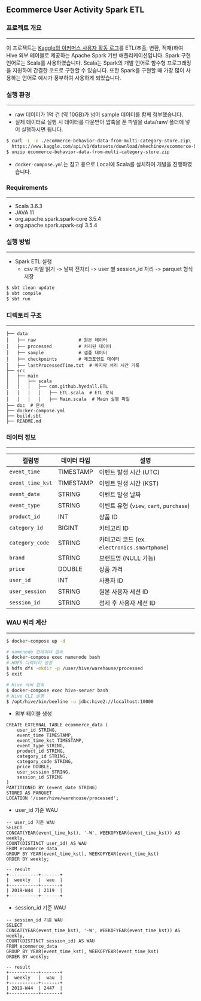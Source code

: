 ## Ecommerce User Activity Spark ETL


### 프로젝트 개요
---
이 프로젝트는 [Kaggle의 이커머스 사용자 활동 로그](https://www.kaggle.com/datasets/mkechinov/ecommerce-behavior-data-from-multi-category-store?resource=download)를 ETL(추출, 변환, 적재)하여 Hive 외부 테이블로 제공하는 Apache Spark 기반 애플리케이션입니다. Spark 구현 언어로는 Scala를 사용하였습니다. Scala는 Spark의 개발 언어로 함수형 프로그래밍을 지원하여 간결한 코드로 구현할 수 있습니다. 또한 Spark를 구현할 때 가장 많이 사용하는 언어로 예시가 풍부하여 사용하게 되었습니다.


### 실행 환경
---
- raw 데이터가 1억 건 (약 10GB)가 넘어 sample 데이터를 함께 첨부했습니다.
- 실제 데이터로 실행 시 데이터를 다운받아 압축을 푼 파일을 data/raw/ 폴더에 넣어 실행하시면 됩니다.
```bash
$ curl -L -o ./ecommerce-behavior-data-from-multi-category-store.zip\
  https://www.kaggle.com/api/v1/datasets/download/mkechinov/ecommerce-behavior-data-from-multi-category-store
$ unzip ecommerce-behavior-data-from-multi-category-store.zip
```
- `docker-compose.yml`는 참고 용으로 Local에 Scala를 설치하여 개발을 진행하였습니다.


### Requirements
---
- Scala 3.6.3
- JAVA 11
- org.apache.spark.spark-core 3.5.4
- org.apache.spark.spark-sql 3.5.4


### 실행 방법
---
- Spark ETL 실행
  - csv 파일 읽기 -> 날짜 전처리 -> user 별 session_id 처리 -> parquet 형식 저장
```bash
$ sbt clean update
$ sbt compile 
$ sbt run
```


### 디렉토리 구조
---
```
├── data
│   ├── raw                # 원본 데이터
│   ├── processed          # 처리된 데이터
│   ├── sample             # 샘플 데이터
│   ├── checkpoints        # 체크포인트 데이터
│   ├── lastProcessedTime.txt  # 마지막 처리 시간 기록
├── src
│   ├── main
│   │   ├── scala
│   │   │   ├── com.github.hyedall.ETL
│   │   │   │   ├── ETL.scala  # ETL 로직
│   │   │   │   ├── Main.scala  # Main 실행 파일
├── doc  # 문서
├── docker-compose.yml
├── build.sbt
├── README.md
```


### 데이터 정보
---
| 컬럼명 | 데이터 타입 | 설명 |
|--------|------------|------|
| `event_time` | TIMESTAMP | 이벤트 발생 시간 (UTC) |
| `event_time_kst` | TIMESTAMP | 이벤트 발생 시간 (KST) |
| `event_date` | STRING | 이벤트 발생 날짜 |
| `event_type` | STRING | 이벤트 유형 (`view`, `cart`, `purchase`) |
| `product_id` | INT | 상품 ID |
| `category_id` | BIGINT | 카테고리 ID |
| `category_code` | STRING | 카테고리 코드 (ex. `electronics.smartphone`) |
| `brand` | STRING | 브랜드명 (NULL 가능) |
| `price` | DOUBLE | 상품 가격 |
| `user_id` | INT | 사용자 ID |
| `user_session` | STRING | 원본 사용자 세션 ID |
| `session_id` | STRING | 정제 후 사용자 세션 ID |


### WAU 쿼리 계산
---
```bash
$ docker-compose up -d

# namenode 컨테이너 접속
$ docker-compose exec namenode bash
# HDFS 디렉터리 생성
$ hdfs dfs -mkdir -p /user/hive/warehouse/processed
$ exit

# Hive 서버 접속
$ docker-compose exec hive-server bash
# Hive CLI 실행
$ /opt/hive/bin/beeline -u jdbc:hive2://localhost:10000

```

- 외부 테이블 생성
```
CREATE EXTERNAL TABLE ecommerce_data (
    user_id STRING,
    event_time TIMESTAMP,
    event_time_kst TIMESTAMP,
    event_type STRING,
    product_id STRING,
    category_id STRING,
    category_code STRING,
    price DOUBLE,
    user_session STRING,
    session_id STRING
)
PARTITIONED BY (event_date STRING)
STORED AS PARQUET
LOCATION '/user/hive/warehouse/processed';
```


- user_id 기준 WAU
```hive
-- user_id 기준 WAU
SELECT
CONCAT(YEAR(event_time_kst), '-W', WEEKOFYEAR(event_time_kst)) AS weekly,
COUNT(DISTINCT user_id) AS WAU
FROM ecommerce_data
GROUP BY YEAR(event_time_kst), WEEKOFYEAR(event_time_kst)
ORDER BY weekly;

-- result
+-----------+-------+
|  weekly   |  wau  |
+-----------+-------+
| 2019-W44  | 2119  |
+-----------+-------+
```

- session_id 기준 WAU
```hive
-- session_id 기준 WAU
SELECT
CONCAT(YEAR(event_time_kst), '-W', WEEKOFYEAR(event_time_kst)) AS weekly,
COUNT(DISTINCT session_id) AS WAU
FROM ecommerce_data
GROUP BY YEAR(event_time_kst), WEEKOFYEAR(event_time_kst)
ORDER BY weekly;

-- result
+-----------+-------+
|  weekly   |  wau  |
+-----------+-------+
| 2019-W44  | 2447  |
+-----------+-------+
```